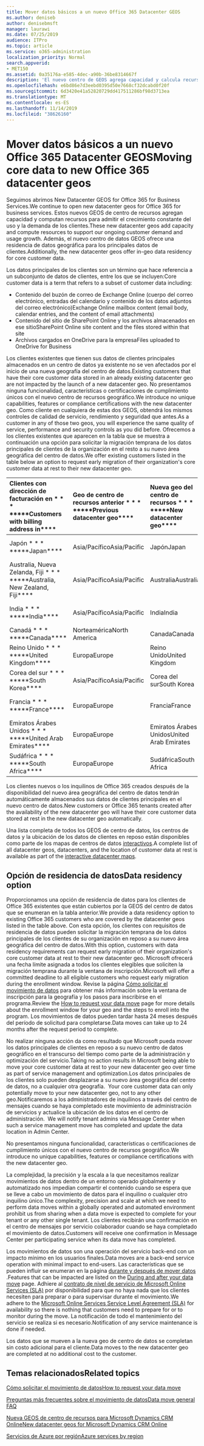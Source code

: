 ```yaml
---
title: Mover datos básicos a un nuevo Office 365 Datacenter GEOS
ms.author: deniseb
author: denisebmsft
manager: laurawi
ms.date: 07/25/2019
audience: ITPro
ms.topic: article
ms.service: o365-administration
localization_priority: Normal
search.appverid:
- MET150
ms.assetid: 0a35176a-e585-4dec-a90b-36be8314667f
description: 'El nuevo centro de GEOS agrega capacidad y calcula recursos para apoyar el crecimiento constante del uso y la demanda de los clientes. Además, el nuevo centro de datos GEOS ofrece una residencia de datos geográfica para los principales datos de clientes. Los datos principales de los clientes son un término que hace referencia a un subconjunto de los datos de clientes definidos en los términos de Microsoft Online Services: contenido del buzón de correo de Exchange Online (cuerpo del correo electrónico, entradas del calendario y contenido de los datos adjuntos del correo electrónico) y contenido del sitio de SharePoint Online y los archivos se almacenan en ese sitio y los archivos cargados en OneDrive para la empresa.'
ms.openlocfilehash: e6bd86e7d3eebd0395d50e7668cf32dcabd0f20f
ms.sourcegitcommit: 6d3420e41a52820729dd417511286bf98d3713ea
ms.translationtype: MT
ms.contentlocale: es-ES
ms.lasthandoff: 11/14/2019
ms.locfileid: "38626160"
---
```

# <a name="moving-core-data-to-new-office-365-datacenter-geos"></a><span data-ttu-id="6dda8-105">Mover datos básicos a un nuevo Office 365 Datacenter GEOS</span><span class="sxs-lookup"><span data-stu-id="6dda8-105">Moving core data to new Office 365 datacenter geos</span></span>

<span data-ttu-id="6dda8-106">Seguimos abrimos New Datacenter GEOS for Office 365 for Business Services.</span><span class="sxs-lookup"><span data-stu-id="6dda8-106">We continue to open new datacenter geos for Office 365 for business services.</span></span> <span data-ttu-id="6dda8-107">Estos nuevos GEOS de centro de recursos agregan capacidad y computan recursos para admitir el crecimiento constante del uso y la demanda de los clientes.</span><span class="sxs-lookup"><span data-stu-id="6dda8-107">These new datacenter geos add capacity and compute resources to support our ongoing customer demand and usage growth.</span></span> <span data-ttu-id="6dda8-108">Además, el nuevo centro de datos GEOS ofrece una residencia de datos geográfica para los principales datos de clientes.</span><span class="sxs-lookup"><span data-stu-id="6dda8-108">Additionally, the new datacenter geos offer in-geo data residency for core customer data.</span></span> 

<span data-ttu-id="6dda8-109">Los datos principales de los clientes son un término que hace referencia a un subconjunto de datos de clientes, entre los que se incluyen:</span><span class="sxs-lookup"><span data-stu-id="6dda8-109">Core customer data is a term that refers to a subset of customer data including:</span></span> 
- <span data-ttu-id="6dda8-110">Contenido del buzón de correo de Exchange Online (cuerpo del correo electrónico, entradas del calendario y contenido de los datos adjuntos del correo electrónico)</span><span class="sxs-lookup"><span data-stu-id="6dda8-110">Exchange Online mailbox content (email body, calendar entries, and the content of email attachments)</span></span>
- <span data-ttu-id="6dda8-111">Contenido del sitio de SharePoint Online y los archivos almacenados en ese sitio</span><span class="sxs-lookup"><span data-stu-id="6dda8-111">SharePoint Online site content and the files stored within that site</span></span>
- <span data-ttu-id="6dda8-112">Archivos cargados en OneDrive para la empresa</span><span class="sxs-lookup"><span data-stu-id="6dda8-112">Files uploaded to OneDrive for Business</span></span> 
  
<span data-ttu-id="6dda8-113">Los clientes existentes que tienen sus datos de clientes principales almacenados en un centro de datos ya existente no se ven afectados por el inicio de una nueva geografía del centro de datos.</span><span class="sxs-lookup"><span data-stu-id="6dda8-113">Existing customers that have their core customer data stored in an already existing datacenter geo are not impacted by the launch of a new datacenter geo.</span></span> <span data-ttu-id="6dda8-114">No presentamos ninguna funcionalidad, características o certificaciones de cumplimiento únicos con el nuevo centro de recursos geográfico.</span><span class="sxs-lookup"><span data-stu-id="6dda8-114">We introduce no unique capabilities, features or compliance certifications with the new datacenter geo.</span></span> <span data-ttu-id="6dda8-115">Como cliente en cualquiera de estas dos GEOS, obtendrá los mismos controles de calidad de servicio, rendimiento y seguridad que antes.</span><span class="sxs-lookup"><span data-stu-id="6dda8-115">As a customer in any of those two geos, you will experience the same quality of service, performance and security controls as you did before.</span></span> <span data-ttu-id="6dda8-116">Ofrecemos a los clientes existentes que aparecen en la tabla que se muestra a continuación una opción para solicitar la migración temprana de los datos principales de clientes de la organización en el resto a su nuevo área geográfica del centro de datos.</span><span class="sxs-lookup"><span data-stu-id="6dda8-116">We offer existing customers listed in the table below an option to request early migration of their organization's core customer data at rest to their new datacenter geo.</span></span>
  
|<span data-ttu-id="6dda8-117">Clientes con dirección de facturación en \* \* \* \*</span><span class="sxs-lookup"><span data-stu-id="6dda8-117">\*\*\*\*Customers with billing address in\*\*\*\*</span></span>|<span data-ttu-id="6dda8-118">Geo de centro de recursos anterior \* \* \* \*</span><span class="sxs-lookup"><span data-stu-id="6dda8-118">\*\*\*\*Previous datacenter geo\*\*\*\*</span></span>|<span data-ttu-id="6dda8-119">Nueva geo del centro de recursos \* \* \* \*</span><span class="sxs-lookup"><span data-stu-id="6dda8-119">\*\*\*\*New datacenter geo\*\*\*\*</span></span>|<span data-ttu-id="6dda8-120">Geográfico disponible desde \* \* \* \*</span><span class="sxs-lookup"><span data-stu-id="6dda8-120">\*\*\*\*Geo available since\*\*\*\*</span></span>|
|:-----|:-----|:-----|:-----|
|<span data-ttu-id="6dda8-121">Japón \* \* \* \*</span><span class="sxs-lookup"><span data-stu-id="6dda8-121">\*\*\*\*Japan\*\*\*\*</span></span>| <span data-ttu-id="6dda8-122">Asia/Pacífico</span><span class="sxs-lookup"><span data-stu-id="6dda8-122">Asia/Pacific</span></span> | <span data-ttu-id="6dda8-123">Japón</span><span class="sxs-lookup"><span data-stu-id="6dda8-123">Japan</span></span> | <span data-ttu-id="6dda8-124">Diciembre de 2014</span><span class="sxs-lookup"><span data-stu-id="6dda8-124">December 2014</span></span> |
|<span data-ttu-id="6dda8-125">Australia, Nueva Zelanda, Fiji \* \* \* \*</span><span class="sxs-lookup"><span data-stu-id="6dda8-125">\*\*\*\*Australia, New Zealand, Fiji\*\*\*\*</span></span>| <span data-ttu-id="6dda8-126">Asia/Pacífico</span><span class="sxs-lookup"><span data-stu-id="6dda8-126">Asia/Pacific</span></span> | <span data-ttu-id="6dda8-127">Australia</span><span class="sxs-lookup"><span data-stu-id="6dda8-127">Australia</span></span> | <span data-ttu-id="6dda8-128">Marzo de 2015</span><span class="sxs-lookup"><span data-stu-id="6dda8-128">March 2015</span></span> |
|<span data-ttu-id="6dda8-129">India \* \* \* \*</span><span class="sxs-lookup"><span data-stu-id="6dda8-129">\*\*\*\*India\*\*\*\*</span></span>| <span data-ttu-id="6dda8-130">Asia/Pacífico</span><span class="sxs-lookup"><span data-stu-id="6dda8-130">Asia/Pacific</span></span> | <span data-ttu-id="6dda8-131">India</span><span class="sxs-lookup"><span data-stu-id="6dda8-131">India</span></span> | <span data-ttu-id="6dda8-132">Octubre de 2015</span><span class="sxs-lookup"><span data-stu-id="6dda8-132">October 2015</span></span> |
|<span data-ttu-id="6dda8-133">Canadá \* \* \* \*</span><span class="sxs-lookup"><span data-stu-id="6dda8-133">\*\*\*\*Canada\*\*\*\*</span></span>| <span data-ttu-id="6dda8-134">Norteamérica</span><span class="sxs-lookup"><span data-stu-id="6dda8-134">North America</span></span> | <span data-ttu-id="6dda8-135">Canada</span><span class="sxs-lookup"><span data-stu-id="6dda8-135">Canada</span></span> | <span data-ttu-id="6dda8-136">Mayo de 2016</span><span class="sxs-lookup"><span data-stu-id="6dda8-136">May 2016</span></span> |
|<span data-ttu-id="6dda8-137">Reino Unido \* \* \* \*</span><span class="sxs-lookup"><span data-stu-id="6dda8-137">\*\*\*\*United Kingdom\*\*\*\*</span></span>| <span data-ttu-id="6dda8-138">Europa</span><span class="sxs-lookup"><span data-stu-id="6dda8-138">Europe</span></span> | <span data-ttu-id="6dda8-139">Reino Unido</span><span class="sxs-lookup"><span data-stu-id="6dda8-139">United Kingdom</span></span> | <span data-ttu-id="6dda8-140">Septiembre de 2016</span><span class="sxs-lookup"><span data-stu-id="6dda8-140">September 2016</span></span> |
|<span data-ttu-id="6dda8-141">Corea del sur \* \* \* \*</span><span class="sxs-lookup"><span data-stu-id="6dda8-141">\*\*\*\*South Korea\*\*\*\*</span></span>| <span data-ttu-id="6dda8-142">Asia/Pacífico</span><span class="sxs-lookup"><span data-stu-id="6dda8-142">Asia/Pacific</span></span> | <span data-ttu-id="6dda8-143">Corea del sur</span><span class="sxs-lookup"><span data-stu-id="6dda8-143">South Korea</span></span> | <span data-ttu-id="6dda8-144">Abril de 2017</span><span class="sxs-lookup"><span data-stu-id="6dda8-144">April 2017</span></span> |
|<span data-ttu-id="6dda8-145">Francia \* \* \* \*</span><span class="sxs-lookup"><span data-stu-id="6dda8-145">\*\*\*\*France\*\*\*\*</span></span>| <span data-ttu-id="6dda8-146">Europa</span><span class="sxs-lookup"><span data-stu-id="6dda8-146">Europe</span></span> | <span data-ttu-id="6dda8-147">Francia</span><span class="sxs-lookup"><span data-stu-id="6dda8-147">France</span></span> | <span data-ttu-id="6dda8-148">Marzo de 2018</span><span class="sxs-lookup"><span data-stu-id="6dda8-148">March 2018</span></span> |
|<span data-ttu-id="6dda8-149">Emiratos Árabes Unidos \* \* \* \*</span><span class="sxs-lookup"><span data-stu-id="6dda8-149">\*\*\*\*United Arab Emirates\*\*\*\*</span></span>| <span data-ttu-id="6dda8-150">Europa</span><span class="sxs-lookup"><span data-stu-id="6dda8-150">Europe</span></span> | <span data-ttu-id="6dda8-151">Emiratos Árabes Unidos</span><span class="sxs-lookup"><span data-stu-id="6dda8-151">United Arab Emirates</span></span> | <span data-ttu-id="6dda8-152">Junio de 2019</span><span class="sxs-lookup"><span data-stu-id="6dda8-152">June 2019</span></span> |
|<span data-ttu-id="6dda8-153">Sudáfrica \* \* \* \*</span><span class="sxs-lookup"><span data-stu-id="6dda8-153">\*\*\*\*South Africa\*\*\*\*</span></span>| <span data-ttu-id="6dda8-154">Europa</span><span class="sxs-lookup"><span data-stu-id="6dda8-154">Europe</span></span> | <span data-ttu-id="6dda8-155">Sudáfrica</span><span class="sxs-lookup"><span data-stu-id="6dda8-155">South Africa</span></span> | <span data-ttu-id="6dda8-156">Julio de 2019</span><span class="sxs-lookup"><span data-stu-id="6dda8-156">July 2019</span></span> |
  
<span data-ttu-id="6dda8-157">Los clientes nuevos o los inquilinos de Office 365 creados después de la disponibilidad del nuevo área geográfica del centro de datos tendrán automáticamente almacenados sus datos de clientes principales en el nuevo centro de datos.</span><span class="sxs-lookup"><span data-stu-id="6dda8-157">New customers or Office 365 tenants created after the availability of the new datacenter geo will have their core customer data stored at rest in the new datacenter geo automatically.</span></span>
  
<span data-ttu-id="6dda8-158">Una lista completa de todos los GEOS de centro de datos, los centros de datos y la ubicación de los datos de clientes en reposo están disponibles como parte de los mapas de centros de datos [interactivos](https://office.com/datamaps).</span><span class="sxs-lookup"><span data-stu-id="6dda8-158">A complete list of all datacenter geos, datacenters, and the location of customer data at rest is available as part of the [interactive datacenter maps](https://office.com/datamaps).</span></span> 
  
## <a name="data-residency-option"></a><span data-ttu-id="6dda8-159">Opción de residencia de datos</span><span class="sxs-lookup"><span data-stu-id="6dda8-159">Data residency option</span></span>

<span data-ttu-id="6dda8-160">Proporcionamos una opción de residencia de datos para los clientes de Office 365 existentes que están cubiertos por la GEOS del centro de datos que se enumeran en la tabla anterior.</span><span class="sxs-lookup"><span data-stu-id="6dda8-160">We provide a data residency option to existing Office 365 customers who are covered by the datacenter geos listed in the table above.</span></span> <span data-ttu-id="6dda8-161">Con esta opción, los clientes con requisitos de residencia de datos pueden solicitar la migración temprana de los datos principales de los clientes de su organización en reposo a su nuevo área geográfica del centro de datos.</span><span class="sxs-lookup"><span data-stu-id="6dda8-161">With this option, customers with data residency requirements can request early migration of their organization's core customer data at rest to their new datacenter geo.</span></span>  <span data-ttu-id="6dda8-162">Microsoft ofrecerá una fecha límite asignada a todos los clientes elegibles que soliciten la migración temprana durante la ventana de inscripción.</span><span class="sxs-lookup"><span data-stu-id="6dda8-162">Microsoft will offer a committed deadline to all eligible customers who request early migration during the enrollment window.</span></span>  <span data-ttu-id="6dda8-163">Revise la página [Cómo solicitar el movimiento de datos](request-your-data-move.md) para obtener más información sobre la ventana de inscripción para la geografía y los pasos para inscribirse en el programa.</span><span class="sxs-lookup"><span data-stu-id="6dda8-163">Review the [How to request your data move](request-your-data-move.md) page for more details about the enrollment window for your geo and the steps to enroll into the program.</span></span>  <span data-ttu-id="6dda8-164">Los movimientos de datos pueden tardar hasta 24 meses después del período de solicitud para completarse.</span><span class="sxs-lookup"><span data-stu-id="6dda8-164">Data moves can take up to 24 months after the request period to complete.</span></span>

<span data-ttu-id="6dda8-165">No realizar ninguna acción da como resultado que Microsoft pueda mover los datos principales de clientes en reposo a su nuevo centro de datos geográfico en el transcurso del tiempo como parte de la administración y optimización del servicio.</span><span class="sxs-lookup"><span data-stu-id="6dda8-165">Taking no action results in Microsoft being able to move your core customer data at rest to your new datacenter geo over time as part of service management and optimization.</span></span><span data-ttu-id="6dda8-166">Los datos principales de los clientes solo pueden desplazarse a su nuevo área geográfica del centro de datos, no a cualquier otra geografía.</span><span class="sxs-lookup"><span data-stu-id="6dda8-166">  Your core customer data can only potentially move to your new datacenter geo, not to any other geo.</span></span><span data-ttu-id="6dda8-167">Notificaremos a los administradores de inquilinos a través del centro de mensajes cuando se haya completado este movimiento de administración de servicios y actualice la ubicación de los datos en el centro de administración.</span><span class="sxs-lookup"><span data-stu-id="6dda8-167">  We will notify tenant admins via Message Center when such a service management move has completed and update the data location in Admin Center.</span></span>
   
<span data-ttu-id="6dda8-168">No presentamos ninguna funcionalidad, características o certificaciones de cumplimiento únicos con el nuevo centro de recursos geográfico.</span><span class="sxs-lookup"><span data-stu-id="6dda8-168">We introduce no unique capabilities, features or compliance certifications with the new datacenter geo.</span></span>
    
<span data-ttu-id="6dda8-169">La complejidad, la precisión y la escala a la que necesitamos realizar movimientos de datos dentro de un entorno operado globalmente y automatizado nos impedían compartir el contenido cuando se espera que se lleve a cabo un movimiento de datos para el inquilino o cualquier otro inquilino único.</span><span class="sxs-lookup"><span data-stu-id="6dda8-169">The complexity, precision and scale at which we need to perform data moves within a globally operated and automated environment prohibit us from sharing when a data move is expected to complete for your tenant or any other single tenant.</span></span> <span data-ttu-id="6dda8-170">Los clientes recibirán una confirmación en el centro de mensajes por servicio colaborador cuando se haya completado el movimiento de datos.</span><span class="sxs-lookup"><span data-stu-id="6dda8-170">Customers will receive one confirmation in Message Center per participating service when its data move has completed.</span></span> 
    
<span data-ttu-id="6dda8-171">Los movimientos de datos son una operación del servicio back-end con un impacto mínimo en los usuarios finales.</span><span class="sxs-lookup"><span data-stu-id="6dda8-171">Data moves are a back-end service operation with minimal impact to end-users.</span></span> <span data-ttu-id="6dda8-172">Las características que se pueden influir se enumeran en la página [durante y después de mover datos](during-and-after-your-data-move.md) .</span><span class="sxs-lookup"><span data-stu-id="6dda8-172">Features that can be impacted are listed on the [During and after your data move](during-and-after-your-data-move.md) page.</span></span> <span data-ttu-id="6dda8-173">Adhiere al [contrato de nivel de servicio de Microsoft Online Services (SLA)](https://go.microsoft.com/fwlink/p/?LinkId=523897) por disponibilidad para que no haya nada que los clientes necesiten para preparar o para supervisar durante el movimiento.</span><span class="sxs-lookup"><span data-stu-id="6dda8-173">We adhere to the [Microsoft Online Services Service Level Agreement (SLA)](https://go.microsoft.com/fwlink/p/?LinkId=523897) for availability so there is nothing that customers need to prepare for or to monitor during the move.</span></span> <span data-ttu-id="6dda8-174">La notificación de todo el mantenimiento del servicio se realiza si es necesario.</span><span class="sxs-lookup"><span data-stu-id="6dda8-174">Notification of any service maintenance is done if needed.</span></span> 

<span data-ttu-id="6dda8-175">Los datos que se mueven a la nueva geo de centro de datos se completan sin costo adicional para el cliente.</span><span class="sxs-lookup"><span data-stu-id="6dda8-175">Data moves to the new datacenter geo are completed at no additional cost to the customer.</span></span>
    
## <a name="related-topics"></a><span data-ttu-id="6dda8-176">Temas relacionados</span><span class="sxs-lookup"><span data-stu-id="6dda8-176">Related topics</span></span> 
 
[<span data-ttu-id="6dda8-177">Cómo solicitar el movimiento de datos</span><span class="sxs-lookup"><span data-stu-id="6dda8-177">How to request your data move</span></span>](request-your-data-move.md)
    
[<span data-ttu-id="6dda8-178">Preguntas más frecuentes sobre el movimiento de datos</span><span class="sxs-lookup"><span data-stu-id="6dda8-178">Data move general FAQ</span></span>](data-move-faq.md)
  
[<span data-ttu-id="6dda8-179">Nueva GEOS de centro de recursos para Microsoft Dynamics CRM Online</span><span class="sxs-lookup"><span data-stu-id="6dda8-179">New datacenter geos for Microsoft Dynamics CRM Online</span></span>](https://go.microsoft.com/fwlink/p/?Linkid=615924)
  
[<span data-ttu-id="6dda8-180">Servicios de Azure por región</span><span class="sxs-lookup"><span data-stu-id="6dda8-180">Azure services by region</span></span>](https://azure.microsoft.com/regions/)
